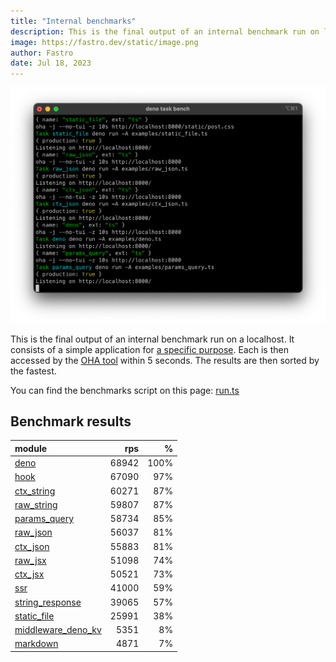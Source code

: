 ```yaml
---
title: "Internal benchmarks"
description: This is the final output of an internal benchmark run on localhost
image: https://fastro.dev/static/image.png
author: Fastro
date: Jul 18, 2023
---
```


![bench](/static/bench.png)

This is the final output of an internal benchmark run on a localhost. It consists of a simple application for [a specific purpose](https://github.com/fastrodev/fastro/blob/main/deno.json). Each is then accessed by the [OHA tool](https://github.com/hatoo/oha) within 5 seconds. The results are then sorted by the fastest.

You can find the benchmarks script on this page: [run.ts](https://github.com/fastrodev/fastro/blob/main/bench/run.ts)

## Benchmark results


| module                                                                                             |   rps |    % |
| :------------------------------------------------------------------------------------------------- | ----: | ---: |
| [deno](https://github.com/fastrodev/fastro/blob/main/examples/deno.ts)                             | 68942 | 100% |
| [hook](https://github.com/fastrodev/fastro/blob/main/examples/hook.ts)                             | 67090 |  97% |
| [ctx_string](https://github.com/fastrodev/fastro/blob/main/examples/ctx_string.ts)                 | 60271 |  87% |
| [raw_string](https://github.com/fastrodev/fastro/blob/main/examples/raw_string.ts)                 | 59807 |  87% |
| [params_query](https://github.com/fastrodev/fastro/blob/main/examples/params_query.ts)             | 58734 |  85% |
| [raw_json](https://github.com/fastrodev/fastro/blob/main/examples/raw_json.ts)                     | 56037 |  81% |
| [ctx_json](https://github.com/fastrodev/fastro/blob/main/examples/ctx_json.ts)                     | 55883 |  81% |
| [raw_jsx](https://github.com/fastrodev/fastro/blob/main/examples/raw_jsx.tsx)                      | 51098 |  74% |
| [ctx_jsx](https://github.com/fastrodev/fastro/blob/main/examples/ctx_jsx.tsx)                      | 50521 |  73% |
| [ssr](https://github.com/fastrodev/fastro/blob/main/examples/ssr.ts)                               | 41000 |  59% |
| [string_response](https://github.com/fastrodev/fastro/blob/main/examples/string_response.ts)       | 39065 |  57% |
| [static_file](https://github.com/fastrodev/fastro/blob/main/examples/static_file.ts)               | 25991 |  38% |
| [middleware_deno_kv](https://github.com/fastrodev/fastro/blob/main/examples/middleware_deno_kv.ts) |  5351 |   8% |
| [markdown](https://github.com/fastrodev/fastro/blob/main/examples/markdown.ts)                     |  4871 |   7% |